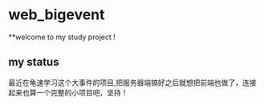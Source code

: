 # web_bigevent
 **welcome to my study project !
## my status
  最近在龟速学习这个大事件的项目,把服务器端搞好之后就想把前端也做了，连接起来也算一个完整的小项目吧，坚持！
